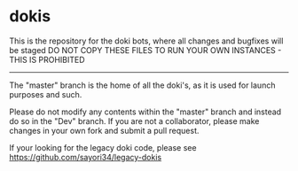 # dokis
This is the repository for the doki bots, where all changes and bugfixes will be staged
DO NOT COPY THESE FILES TO RUN YOUR OWN INSTANCES - THIS IS PROHIBITED


----------------------------------------------------------------------------------------------

The "master" branch is the home of all the doki's, as it is used for launch purposes and such.

Please do not modify any contents within the "master" branch and instead do so in the "Dev" branch. If you are not a collaborator, please make changes in your own fork and submit a pull request.

If your looking for the legacy doki code, please see
https://github.com/sayori34/legacy-dokis

